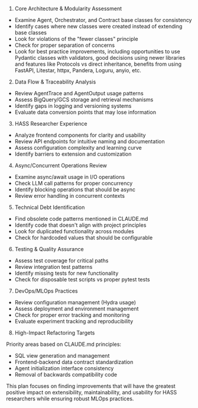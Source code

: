   1. Core Architecture & Modularity Assessment

  - Examine Agent, Orchestrator, and Contract base classes for consistency
  - Identify cases where new classes were created instead of extending
  base classes
  - Look for violations of the "fewer classes" principle
  - Check for proper separation of concerns
  - Look for best practice improvements, including opportunities to use Pydantic classes with validators, good decisions using newer libraries and features like Protocols vs direct inheritance, benefits from using FastAPI, Litestar, httpx, Pandera, Loguru, anyio, etc.

  2. Data Flow & Traceability Analysis

  - Review AgentTrace and AgentOutput usage patterns
  - Assess BigQuery/GCS storage and retrieval mechanisms
  - Identify gaps in logging and versioning systems
  - Evaluate data conversion points that may lose information

  3. HASS Researcher Experience

  - Analyze frontend components for clarity and usability
  - Review API endpoints for intuitive naming and documentation
  - Assess configuration complexity and learning curve
  - Identify barriers to extension and customization

  4. Async/Concurrent Operations Review

  - Examine async/await usage in I/O operations
  - Check LLM call patterns for proper concurrency
  - Identify blocking operations that should be async
  - Review error handling in concurrent contexts

  5. Technical Debt Identification

  - Find obsolete code patterns mentioned in CLAUDE.md
  - Identify code that doesn't align with project principles
  - Look for duplicated functionality across modules
  - Check for hardcoded values that should be configurable

  6. Testing & Quality Assurance

  - Assess test coverage for critical paths
  - Review integration test patterns
  - Identify missing tests for new functionality
  - Check for disposable test scripts vs proper pytest tests

  7. DevOps/MLOps Practices

  - Review configuration management (Hydra usage)
  - Assess deployment and environment management
  - Check for proper error tracking and monitoring
  - Evaluate experiment tracking and reproducibility

  8. High-Impact Refactoring Targets

  Priority areas based on CLAUDE.md principles:
  - SQL view generation and management
  - Frontend-backend data contract standardization
  - Agent initialization interface consistency
  - Removal of backwards compatibility code

  This plan focuses on finding improvements that will have the greatest
  positive impact on extensibility, maintainability, and usability for
  HASS researchers while ensuring robust MLOps practices.